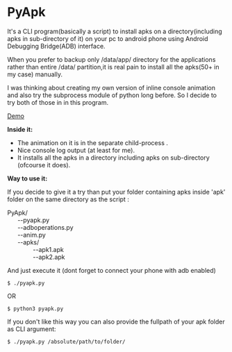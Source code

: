 # PyApk
It's a CLI program(basically a script) to install apks on a directory(including apks in sub-directory of it) on your pc to android phone using Android Debugging Bridge(ADB) interface.

When you prefer to backup only /data/app/ directory for the applications  rather than entire /data/ partition,it is real pain to install all the apks(50+ in my case) manually.

I was thinking about creating my own version of inline console animation and also try the subprocess module of python long before. So I decide to try both of those in in this program.

[Demo](https://i.imgur.com/oLAYN2M.gif)

**Inside it:**
- The animation on it is in the separate child-process .
- Nice console log output (at least for me).
- It installs all the apks in a directory including apks on sub-directory (ofcourse it does).



**Way to use it:**

If you decide to give it a try than  put your folder containing apks inside 'apk'   folder on the same directory as the script :

PyApk/<br>
&nbsp;&nbsp;&nbsp;&nbsp;&nbsp;&nbsp;--pyapk.py<br>
&nbsp;&nbsp;&nbsp;&nbsp;&nbsp;&nbsp;--adboperations.py<br>
&nbsp;&nbsp;&nbsp;&nbsp;&nbsp;&nbsp;--anim.py<br>
&nbsp;&nbsp;&nbsp;&nbsp;&nbsp;&nbsp;--apks/<br>
&nbsp;&nbsp;&nbsp;&nbsp;&nbsp;&nbsp;&nbsp;&nbsp;&nbsp;&nbsp;&nbsp;&nbsp;&nbsp;&nbsp;&nbsp;--apk1.apk<br>
&nbsp;&nbsp;&nbsp;&nbsp;&nbsp;&nbsp;&nbsp;&nbsp;&nbsp;&nbsp;&nbsp;&nbsp;&nbsp;&nbsp;&nbsp;--apk2.apk


And just execute it  (dont forget to connect your phone with adb enabled)

```
$ ./pyapk.py
```
OR
```
$ python3 pyapk.py
```

If you don't like this way  you can also provide the fullpath of your apk folder as CLI argument:

```
$ ./pyapk.py /absolute/path/to/folder/
```
